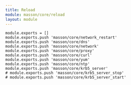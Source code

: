 ```yaml
---
title: Reload
module: masson/core/reload
layout: module
---
```


    module.exports = []
    module.exports.push 'masson/core/network_restart'
    module.exports.push 'masson/core/dns'
    module.exports.push 'masson/core/network'
    module.exports.push 'masson/core/proxy'
    module.exports.push 'masson/core/curl'
    module.exports.push 'masson/core/yum'
    module.exports.push 'masson/core/ntp'
    module.exports.push 'masson/core/krb5_server'
    # module.exports.push 'masson/core/krb5_server_stop'
    # module.exports.push 'masson/core/krb5_server_start'
